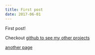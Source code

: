 ```yaml
---
title: First post
date: 2017-06-01
---
```


First post!

Checkout [github to see my other projects](github.com/tscanlin)

[another page](/custom-post-alias)
